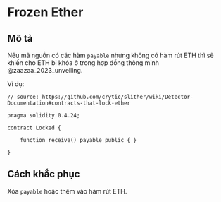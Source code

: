 # Frozen Ether

## Mô tả

Nếu mã nguồn có các hàm `payable` nhưng không có hàm rút ETH thì sẽ khiến cho ETH bị khóa ở trong hợp đồng thông minh @zaazaa_2023_unveiling.

Ví dụ:

```sol
// source: https://github.com/crytic/slither/wiki/Detector-Documentation#contracts-that-lock-ether

pragma solidity 0.4.24;

contract Locked {
  
    function receive() payable public { }
    
}
```

## Cách khắc phục

Xóa `payable` hoặc thêm vào hàm rút ETH.
